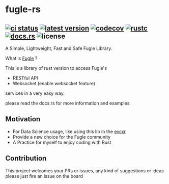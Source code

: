 # fugle-rs
[![ci status](https://github.com/tommady/fugle-rs/actions/workflows/master.yml/badge.svg?branch=master)](https://github.com/tommady/fugle-rs/actions)
[![latest version](https://img.shields.io/crates/v/fugle)](https://crates.io/crates/fugle)
[![codecov](https://codecov.io/gh/tommady/fugle-rs/branch/master/graph/badge.svg)](https://codecov.io/gh/tommady/fugle-rs)
[![rustc](https://img.shields.io/badge/rustc-1.56+-blue?style=flat&logo=rust)](https://www.rust-lang.org)
[![docs.rs](https://docs.rs/fugle/badge.svg)](https://docs.rs/fugle)
![license](https://img.shields.io/crates/l/fugle)
---

A Simple, Lightweight, Fast and Safe Fugle Library.

What is [Fugle][fugledevweb] ?

This is a library of rust version to access Fugle's

* RESTful API
* Websocket (enable websocket feature)

services in a very easy way.

please read the docs.rs for more information and examples.

[fugledevweb]: https://developer.fugle.tw

## Motivation
* For Data Science usage, like using this lib in the [evcxr](https://github.com/google/evcxr) 
* Provide a new choice for the Fugle community
* A Practice for myself to enjoy coding with Rust

## Contribution
This project welcomes your PRs or issues, any kind of suggestions or ideas please just fire an issue on the board
